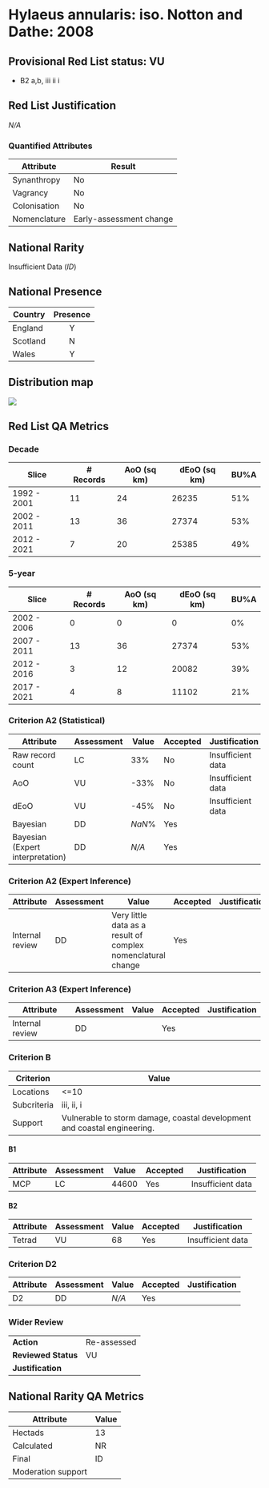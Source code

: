 # Hylaeus annularis: iso. Notton and Dathe: 2008

## Provisional Red List status: VU
- B2 a,b, iii
ii
i

## Red List Justification
*N/A*
### Quantified Attributes
|Attribute|Result|
|---|---|
|Synanthropy|No|
|Vagrancy|No|
|Colonisation|No|
|Nomenclature|Early-assessment change|


## National Rarity
Insufficient Data (*ID*)

## National Presence
|Country|Presence
|---|:-:|
|England|Y|
|Scotland|N|
|Wales|Y|


## Distribution map
![](../map/78.svg)

## Red List QA Metrics
### Decade
| Slice | # Records | AoO (sq km) | dEoO (sq km) |BU%A |
|---|---|---|---|---|
|1992 - 2001|11|24|26235|51%|
|2002 - 2011|13|36|27374|53%|
|2012 - 2021|7|20|25385|49%|
### 5-year
| Slice | # Records | AoO (sq km) | dEoO (sq km) |BU%A |
|---|---|---|---|---|
|2002 - 2006|0|0|0|0%|
|2007 - 2011|13|36|27374|53%|
|2012 - 2016|3|12|20082|39%|
|2017 - 2021|4|8|11102|21%|
### Criterion A2 (Statistical)
|Attribute|Assessment|Value|Accepted|Justification
|---|---|---|---|---|
|Raw record count|LC|33%|No|Insufficient data|
|AoO|VU|-33%|No|Insufficient data|
|dEoO|VU|-45%|No|Insufficient data|
|Bayesian|DD|*NaN*%|Yes||
|Bayesian (Expert interpretation)|DD|*N/A*|Yes||
### Criterion A2 (Expert Inference)
|Attribute|Assessment|Value|Accepted|Justification
|---|---|---|---|---|
|Internal review|DD|Very little data as a result of complex nomenclatural change|Yes||
### Criterion A3 (Expert Inference)
|Attribute|Assessment|Value|Accepted|Justification
|---|---|---|---|---|
|Internal review|DD||Yes||
### Criterion B
|Criterion| Value|
|---|---|
|Locations|<=10|
|Subcriteria|iii, ii, i|
|Support|Vulnerable to storm damage, coastal development and coastal engineering.|
#### B1
|Attribute|Assessment|Value|Accepted|Justification
|---|---|---|---|---|
|MCP|LC|44600|Yes|Insufficient data|
#### B2
|Attribute|Assessment|Value|Accepted|Justification
|---|---|---|---|---|
|Tetrad|VU|68|Yes|Insufficient data|
### Criterion D2
|Attribute|Assessment|Value|Accepted|Justification
|---|---|---|---|---|
|D2|DD|*N/A*|Yes||
### Wider Review
|  |  |
|---|---|
|**Action**|Re-assessed|
|**Reviewed Status**|VU|
|**Justification**||


## National Rarity QA Metrics
|Attribute|Value|
|---|---|
|Hectads|13|
|Calculated|NR|
|Final|ID|
|Moderation support||




